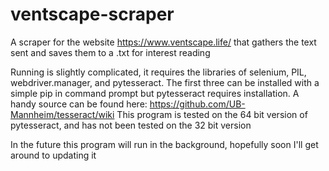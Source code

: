 # ventscape-scraper
A scraper for the website https://www.ventscape.life/ that gathers the text sent and saves them to a .txt for interest reading 

Running is slightly complicated, it requires the libraries of selenium, PIL, webdriver.manager, and pytesseract. The first three can be installed with a simple pip in command prompt but pytesseract requires installation. A handy source can be found here: https://github.com/UB-Mannheim/tesseract/wiki
This program is tested on the 64 bit version of pytesseract, and has not been tested on the 32 bit version

In the future this program will run in the background, hopefully soon I'll get around to updating it
